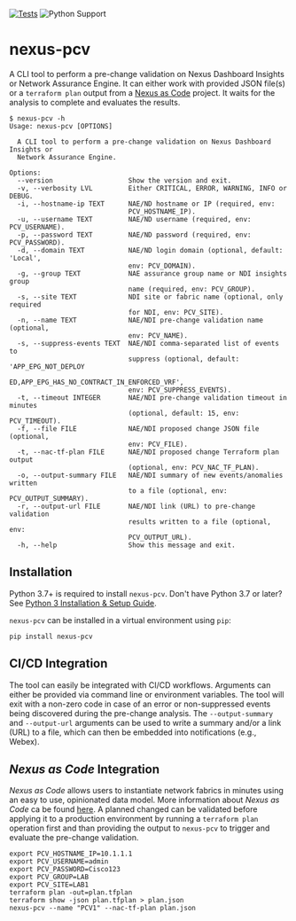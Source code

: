 [![Tests](https://github.com/netascode/nexus-pcv/actions/workflows/test.yml/badge.svg)](https://github.com/netascode/nexus-pcv/actions/workflows/test.yml)
![Python Support](https://img.shields.io/badge/python-3.7%20%7C%203.8%20%7C%203.9%20%7C%203.10-informational "Python Support: 3.7, 3.8, 3.9, 3.10")

# nexus-pcv

A CLI tool to perform a pre-change validation on Nexus Dashboard Insights or Network Assurance Engine. It can either work with provided JSON file(s) or a `terraform plan` output from a [Nexus as Code](https://cisco.com/go/nexusascode) project. It waits for the analysis to complete and evaluates the results.

```
$ nexus-pcv -h
Usage: nexus-pcv [OPTIONS]

  A CLI tool to perform a pre-change validation on Nexus Dashboard Insights or
  Network Assurance Engine.

Options:
  --version                   Show the version and exit.
  -v, --verbosity LVL         Either CRITICAL, ERROR, WARNING, INFO or DEBUG.
  -i, --hostname-ip TEXT      NAE/ND hostname or IP (required, env:
                              PCV_HOSTNAME_IP).
  -u, --username TEXT         NAE/ND username (required, env: PCV_USERNAME).
  -p, --password TEXT         NAE/ND password (required, env: PCV_PASSWORD).
  -d, --domain TEXT           NAE/ND login domain (optional, default: 'Local',
                              env: PCV_DOMAIN).
  -g, --group TEXT            NAE assurance group name or NDI insights group
                              name (required, env: PCV_GROUP).
  -s, --site TEXT             NDI site or fabric name (optional, only required
                              for NDI, env: PCV_SITE).
  -n, --name TEXT             NAE/NDI pre-change validation name (optional,
                              env: PCV_NAME).
  -s, --suppress-events TEXT  NAE/NDI comma-separated list of events to
                              suppress (optional, default: 'APP_EPG_NOT_DEPLOY
                              ED,APP_EPG_HAS_NO_CONTRACT_IN_ENFORCED_VRF',
                              env: PCV_SUPPRESS_EVENTS).
  -t, --timeout INTEGER       NAE/NDI pre-change validation timeout in minutes
                              (optional, default: 15, env: PCV_TIMEOUT).
  -f, --file FILE             NAE/NDI proposed change JSON file (optional,
                              env: PCV_FILE).
  -t, --nac-tf-plan FILE      NAE/NDI proposed change Terraform plan output
                              (optional, env: PCV_NAC_TF_PLAN).
  -o, --output-summary FILE   NAE/NDI summary of new events/anomalies written
                              to a file (optional, env: PCV_OUTPUT_SUMMARY).
  -r, --output-url FILE       NAE/NDI link (URL) to pre-change validation
                              results written to a file (optional, env:
                              PCV_OUTPUT_URL).
  -h, --help                  Show this message and exit.
```

## Installation

Python 3.7+ is required to install `nexus-pcv`. Don't have Python 3.7 or later? See [Python 3 Installation & Setup Guide](https://realpython.com/installing-python/).

`nexus-pcv` can be installed in a virtual environment using `pip`:

```
pip install nexus-pcv
```

## CI/CD Integration

The tool can easily be integrated with CI/CD workflows. Arguments can either be provided via command line or environment variables. The tool will exit with a non-zero code in case of an error or non-suppressed events being discovered during the pre-change analysis. The `--output-summary` and `--output-url` arguments can be used to write a summary and/or a link (URL) to a file, which can then be embedded into notifications (e.g., Webex).

## *Nexus as Code* Integration

*Nexus as Code* allows users to instantiate network fabrics in minutes using an easy to use, opinionated data model. More information about *Nexus as Code* ca be found [here](https://cisco.com/go/nexusascode). A planned changed can be validated before applying it to a production environment by running a `terraform plan` operation first and than providing the output to `nexus-pcv` to trigger and evaluate the pre-change validation.

```
export PCV_HOSTNAME_IP=10.1.1.1
export PCV_USERNAME=admin
export PCV_PASSWORD=Cisco123
export PCV_GROUP=LAB
export PCV_SITE=LAB1
terraform plan -out=plan.tfplan
terraform show -json plan.tfplan > plan.json
nexus-pcv --name "PCV1" --nac-tf-plan plan.json
```
